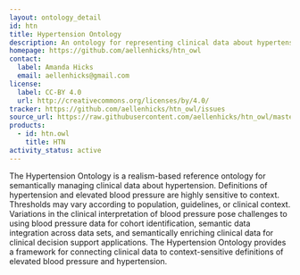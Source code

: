 ```yaml
---
layout: ontology_detail
id: htn
title: Hypertension Ontology
description: An ontology for representing clinical data about hypertension, intended to support classification of patients according to various diagnostic guidelines
homepage: https://github.com/aellenhicks/htn_owl
contact:
  label: Amanda Hicks
  email: aellenhicks@gmail.com
license:
  label: CC-BY 4.0
  url: http://creativecommons.org/licenses/by/4.0/
tracker: https://github.com/aellenhicks/htn_owl/issues
source_url: https://raw.githubusercontent.com/aellenhicks/htn_owl/master/htn.owl
products:
  - id: htn.owl
    title: HTN
activity_status: active
---
```


The Hypertension Ontology is a realism-based reference ontology for semantically managing clinical data about hypertension. Definitions of hypertension and elevated blood pressure are highly sensitive to context. Thresholds may vary according to population, guidelines, or clinical context. Variations in the clinical interpretation of blood pressure pose challenges to using blood pressure data for cohort identification, semantic data integration across data sets, and semantically enriching clinical data for clinical decision support applications. The Hypertension Ontology provides a framework for connecting clinical data to context-sensitive definitions of elevated blood pressure and hypertension.
